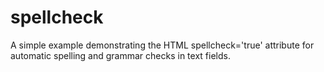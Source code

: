 # spellcheck
A simple example demonstrating the HTML spellcheck='true' attribute for automatic spelling and grammar checks in text fields.
